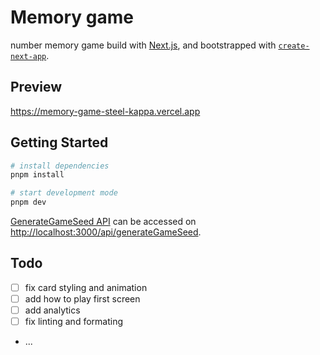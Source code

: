 # Memory game

number memory game build with [Next.js](https://nextjs.org), and bootstrapped with [`create-next-app`](https://nextjs.org/docs/pages/api-reference/create-next-app).

## Preview

https://memory-game-steel-kappa.vercel.app


## Getting Started

```bash
# install dependencies
pnpm install

# start development mode
pnpm dev
```

[GenerateGameSeed API](https://nextjs.org/docs/pages/building-your-application/routing/api-routes) can be accessed on [http://localhost:3000/api/generateGameSeed](http://localhost:3000/api/generateGameSeed).

## Todo

- [ ] fix card styling and animation
- [ ] add how to play first screen
- [ ] add analytics
- [ ] fix linting and formating
- ...